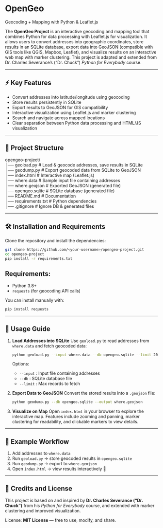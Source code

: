 
# OpenGeo

Geocoding + Mapping with Python & Leaflet.js

The **OpenGeo Project** is an interactive geocoding and mapping tool that combines Python for data processing with Leaflet.js for visualization. It allows users to convert addresses into geographic coordinates, store results in an SQLite database, export data into GeoJSON (compatible with GIS tools like QGIS, Mapbox, Leaflet), and visualize results on an interactive web map with marker clustering. This project is adapted and extended from Dr. Charles Severance’s (“Dr. Chuck”) *Python for Everybody* course.

---

## ⚡ Key Features
-  Convert addresses into latitude/longitude using geocoding
-  Store results persistently in SQLite
-  Export results to GeoJSON for GIS compatibility
-  Interactive visualization using Leaflet.js and marker clustering
-  Search and navigate across mapped locations
-  Clear separation between Python data processing and HTML/JS visualization

---

## 📂 Project Structure
opengeo-project/  
│── geoload.py # Load & geocode addresses, save results in SQLite  
│── geodump.py # Export geocoded data from SQLite to GeoJSON   
│── index.html # Interactive map (Leaflet.js)   
│── where.data # Sample input file containing addresses   
│── where.geojson # Exported GeoJSON (generated file)   
│── opengeo.sqlite # SQLite database (generated file)   
│── README.md # Documentation   
│── requirements.txt # Python dependencies   
│── .gitignore # Ignore DB & generated files 

---

## 🛠️ Installation and Requirements
Clone the repository and install the dependencies:  
```bash
git clone https://github.com/<your-username>/opengeo-project.git
cd opengeo-project
pip install -r requirements.txt
```
## Requirements:

* Python 3.8+
* `requests` (for geocoding API calls)

You can install manually with:

```bash
pip install requests
```

---

## 🚀 Usage Guide

1. **Load Addresses into SQLite**
   Use `geoload.py` to read addresses from `where.data` and fetch geocoded data:

   ```bash
   python geoload.py --input where.data --db opengeo.sqlite --limit 200
   ```

   Options:

   * `--input` : Input file containing addresses
   * `--db` : SQLite database file
   * `--limit` : Max records to fetch

2. **Export Data to GeoJSON**
   Convert the stored results into a `.geojson` file:

   ```bash
   python geodump.py --db opengeo.sqlite --output where.geojson
   ```

3. **Visualize on Map**
   Open `index.html` in your browser to explore the interactive map.
   Features include zooming and panning, marker clustering for readability, and clickable markers to view details.

---

## 📌 Example Workflow

1. Add addresses to `where.data`
2. Run `geoload.py` → store geocoded results in `opengeo.sqlite`
3. Run `geodump.py` → export to `where.geojson`
4. Open `index.html` → view results interactively 🎉

---

## 🙏 Credits and License

This project is based on and inspired by **Dr. Charles Severance (“Dr. Chuck”)** from his *Python for Everybody* course, and extended with marker clustering and improved visualization.

License: **MIT License** — free to use, modify, and share.
